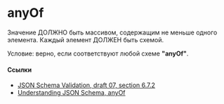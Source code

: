 # anyOf
Значение ДОЛЖНО быть массивом, содержащим не меньше одного элемента. Каждый элемент ДОЛЖЕН быть схемой.

Условие: верно, если соответствуют любой схеме **"anyOf"**.

#### Ссылки
- [JSON Schema Validation, draft 07, section 6.7.2](https://json-schema.org/draft-07/json-schema-validation.html#rfc.section.6.7.2)
- [Understanding JSON Schema, anyOf](https://json-schema.org/understanding-json-schema/reference/combining.html#anyof)
